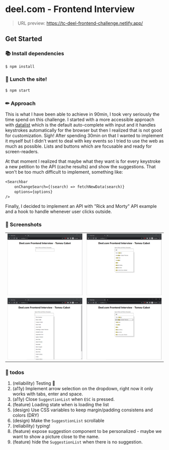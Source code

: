 # deel.com - Frontend Interview

> URL preview: https://tc-deel-frontend-challenge.netlify.app/

## Get Started

### 📚 Install dependencies

```bash
$ npm install
```

### 🚀 Lunch the site!

```bash
$ npm start
```

### ✏ Approach

This is what I have been able to achieve in 90min, I took very seriously the time spend on this challenge. I started with a more accessible approach with [datalist](https://developer.mozilla.org/en-US/docs/Web/HTML/Element/datalist) which is the default auto-complete with input and it handles keystrokes automatically for the browser but then I realized that is not good for customization. Sigh! After spending 30min on that I wanted to implement it myself but I didn't want to deal with key events so I tried to use the web as much as possible. Lists and buttons which are focusable and ready for screen-readers.

At that moment I realized that maybe what they want is for every keystroke a new petition to the API (cache results) and show the suggestions. That won't be too much difficult to implement, something like:

```tsx
<Searchbar
	onChangeSearch={(search) => fetchNewData(search)}
	options={options}
/>
```

Finally, I decided to implement an API with "Rick and Morty" API example and a hook to handle whenever user clicks outside.

### 📸 Screenshots

|                       |                             |
| --------------------- | --------------------------- |
| !["Empty State"](./img/empty.png) | !["Filtering"](./img/filtered.png) |
|!["Focused State"](./img/focused.png) | !["Accessiblity](./img/a11y.png) |


### 🧹 todos

1. (reliability) Testing 🧪
1. (a11y) Implement arrow selection on the dropdown, right now it only works with tabs, enter and space.
1. (a11y) Close `SuggestionList` when `ESC` is pressed.
1. (feature) Loading state when is loading the list
1. (design) Use CSS variables to keep margin/padding consistens and colors (DRY)
1. (design) Make the `SuggestionList` scrollable
1. (reliability) typing!
1. (feature) expose suggestion component to be personalized - maybe we want to show a picture close to the name.
1. (feature) hide the `SuggestionList` when there is no suggestion.
